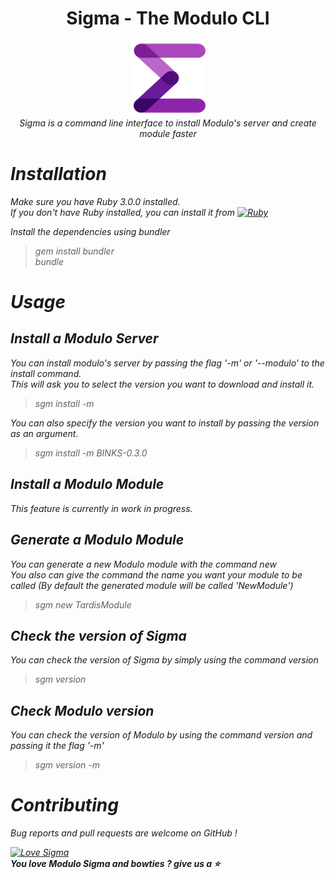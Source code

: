 <h1 align="center">Sigma - The Modulo CLI</h1>

<p align="center">
  <img src="logo.png" alt="angular-logo" width="120px" height="120px"/>
  <br>
  <i>Sigma is a command line interface to install Modulo's server and create module faster
  <br>
</p>

# Installation

Make sure you have Ruby 3.0.0 installed.  
If you don't have Ruby installed, you can install it from [![Ruby](https://img.shields.io/badge/Ruby-CC342D?style=for-the-badge&logo=ruby&logoColor=white)](https://www.ruby-lang.org/en/downloads/)

Install the dependencies using bundler

> gem install bundler  
> bundle

# Usage

## Install a Modulo Server

You can install modulo's server by passing the flag '-m' or '--modulo' to the install command.  
This will ask you to select the version you want to download and install it.

> sgm install -m

You can also specify the version you want to install by passing the version as an argument.

> sgm install -m BINKS-0.3.0

## Install a Modulo Module

This feature is currently in work in progress.

## Generate a Modulo Module

You can generate a new Modulo module with the command new  
You also can give the command the name you want your module to be called (By default the generated module will be called 'NewModule')

> sgm new TardisModule

## Check the version of Sigma

You can check the version of Sigma by simply using the command version

> sgm version

## Check Modulo version

You can check the version of Modulo by using the command version and passing it the flag '-m'

> sgm version -m

# Contributing

Bug reports and pull requests are welcome on GitHub !

[![Love Sigma](https://img.shields.io/badge/sigma-love-purple)](https://github.com/chillycheesy/sigmaCLI)   
**You love Modulo Sigma and bowties ? give us a :star:**